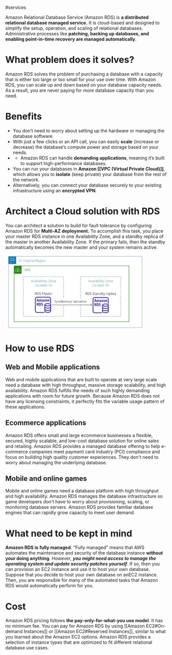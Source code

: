#services 

Amazon Relational Database Service (Amazon RDS) is **a distributed relational database managed service.** It is cloud-based and designed to simplify the setup, operation, and scaling of relational databases. Administrative processes like **patching, backing up databases, and enabling point-in-time recovery are managed automatically**.

# What problem does it solves?
Amazon RDS solves the problem of purchasing a database with a capacity that is either too large or too small for your use over time. With Amazon RDS, you can scale up and down based on your database capacity needs. As a result, you are never paying for more database capacity than you need.
# Benefits
- You don’t need to worry about setting up the hardware or managing the database software.
- With just a few clicks or an API call, you can easily **scale** (increase or decrease) the database’s compute power and storage based on your needs.
- - Amazon RDS can handle **demanding applications**, meaning it’s built to support high-performance databases.
- You can run your databases in **Amazon [[VPC (Virtual Private Cloud)]]**, which allows you to **isolate** (keep private) your database from the rest of the network.
- Alternatively, you can connect your database securely to your existing infrastructure using an **encrypted VPN**.
# Architect a Cloud solution with RDS
You can architect a solution to build for fault tolerance by configuring Amazon RDS for **Multi-AZ deployment.** To accomplish this task, you place your master RDS instance in one Availability Zone, and a standby replica of the master in another Availability Zone. If the primary fails, then the standby automatically becomes the new master and your system remains active.

![Works with RDS](../attachments/works_with_RDS.png)

# How to use RDS
## Web and Mobile applications
Web and mobile applications that are built to operate at very large scale need a database with high throughput, massive storage scalability, and high availability. Amazon RDS fulfills the needs of such highly demanding applications with room for future growth. Because Amazon RDS does not have any licensing constraints, it perfectly fits the variable usage pattern of these applications.
## Ecommerce applications
Amazon RDS offers small and large ecommerce businesses a flexible, secured, highly scalable, and low-cost database solution for online sales and retailing. Amazon RDS provides a managed database offering to help e-commerce companies meet payment card industry (PCI) compliance and focus on building high quality customer experiences. They don't need to worry about managing the underlying database.
## Mobile and online games
Mobile and online games need a database platform with high throughput and high availability. Amazon RDS manages the database infrastructure so game developers don't have to worry about provisioning, scaling, or monitoring database servers. Amazon RDS provides familiar database engines that can rapidly grow capacity to meet user demand.

# What need to be kept in mind
**Amazon RDS is fully managed**. "Fully managed" means that AWS automates the maintenance and security of the database instance **without your doing anything**. However, ***you might need access to manage the operating system and update security patches yourself***. If so, then you can provision an EC2 instance and use it to host your own database. Suppose that you decide to host your own database on anEC2 instance. Then, you are responsible for many of the automated tasks that Amazon RDS would automatically perform for you.
# Cost
Amazon RDS pricing follows **the pay-only-for-what-you use model**. It has no minimum fee. You can pay for Amazon RDS by using [[Amazon EC2#On-demand Instances]] or [[Amazon EC2#Reserved Instances]], similar to what you learned about the Amazon EC2 options. Amazon RDS provides a selection of instance types that are optimized to fit different relational database use cases.
